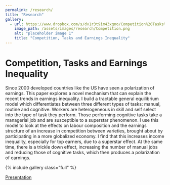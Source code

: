 ```yaml
---
permalink: /research/
title: "Research"
gallery:
  - url: https://www.dropbox.com/s/dv1r3t9im43xgno/Competition%20Tasks%20and%20Earnings%20Inequality.pdf?dl=0
    image_path: /assets/images/research/Competition.png
    alt: "placeholder image 1"
    title: "Competition, Tasks and Earnings Inequality"
---
```



# Competition, Tasks and Earnings Inequality

Since 2000 developed countries like the US have seen a polarization of earnings. This paper explores a novel mechanism that can explain the recent trends in earnings inequality. I build a tractable general equilibrium model which differentiates between three different types of tasks: manual, routine and cognitive. Workers are heterogeneous in skill and self select into the type of task they perform. Those performing cognitive tasks take a managerial job and are susceptible to a superstar phenomenon. I use this model to look at the effects on labour composition and the earnings structure of an increase in competition between varieties, brought about by participating in a more globalized economy. I find that this increases income inequality, especially for top earners, due to a superstar effect. At the same time, there is a trickle down effect, increasing the number of manual jobs and reducing those of cognitive tasks, which then produces a polarization of earnings.

{% include gallery class="full" %}

[Presentation](https://www.dropbox.com/s/j42y3o0w2ugc9a0/Competition%20Tasks%20and%20Earnings%20Inequality%20-%20Presentation.pdf?dl=0)